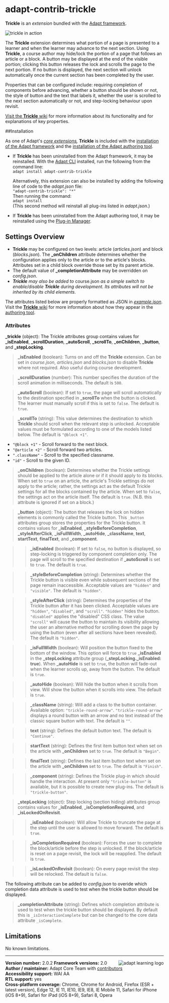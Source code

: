# adapt-contrib-trickle  

**Trickle** is an *extension* bundled with the [Adapt framework](https://github.com/adaptlearning/adapt_framework).  

<img src="https://github.com/adaptlearning/documentation/blob/master/04_wiki_assets/plug-ins/images/trickle01.gif" alt="trickle in action">

The **Trickle** extension determines what portion of a page is presented to a learner and when the learner may advance to the next section. Using **Trickle**, a course author may hide/lock the portion of a page that follows an article or a block. A button may be displayed at the end of the visible portion; clicking this button releases the lock and scrolls the page to the next portion. If no button is displayed, the next section will unlock automatically once the current section has been completed by the user. 

Properties that can be configured include: requiring completion of components before advancing, whether a button should be shown or not, the style of button and the text that labels it, whether the user is scrolled to the next section automatically or not, and step-locking behaviour upon revisit.

[Visit the **Trickle** wiki](https://github.com/adaptlearning/adapt-contrib-trickle/wiki) for more information about its functionality and for explanations of key properties. 



##Installation

As one of Adapt's *[core extensions](https://github.com/adaptlearning/adapt_framework/wiki/Core-Plug-ins-in-the-Adapt-Learning-Framework#extensions),* **Trickle** is included with the [installation of the Adapt framework](https://github.com/adaptlearning/adapt_framework/wiki/Manual-installation-of-the-Adapt-framework#installation) and the [installation of the Adapt authoring tool](https://github.com/adaptlearning/adapt_authoring/wiki/Installing-Adapt-Origin).

* If **Trickle** has been uninstalled from the Adapt framework, it may be reinstalled.
With the [Adapt CLI](https://github.com/adaptlearning/adapt-cli) installed, run the following from the command line:  
`adapt install adapt-contrib-trickle`

    Alternatively, this extension can also be installed by adding the following line of code to the *adapt.json* file:  
    `"adapt-contrib-trickle": "*"`  
    Then running the command:  
    `adapt install`  
    (This second method will reinstall all plug-ins listed in *adapt.json*.)  

* If **Trickle** has been uninstalled from the Adapt authoring tool, it may be reinstalled using the [Plug-in Manager](https://github.com/adaptlearning/adapt_authoring/wiki/Plugin-Manager).

## Settings Overview

- **Trickle** may be configured on two levels: article (*articles.json*) and block (*blocks.json*). The **_onChildren** attribute determines whether the configuration applies only to the article or to the article's blocks. Attributes set in a child block override those set by its parent article.  
- The default value of **_completionAttribute** may be overridden on _config.json_.  
- _**Trickle** may also be added to_ course.json _as a simple switch to enable/disable **Trickle** during development. Its attributes will not be inherited by its child elements._

The attributes listed below are properly formatted as JSON in [*example.json*](https://github.com/adaptlearning/adapt-contrib-trickle/blob/master/example.json).  Visit the [**Trickle** wiki](https://github.com/adaptlearning/adapt-contrib-trickle/wiki) for more information about how they appear in the [authoring tool](https://github.com/adaptlearning/adapt_authoring/wiki).

### Attributes

**_trickle** (object): The Trickle attributes group contains values for **_isEnabled**, **_scrollDuration**, **_autoScroll**, **_scrollTo**, **_onChildren**, **_button**, and **_stepLocking**.

>**_isEnabled** (boolean):  Turns on and off the **Trickle** extension. Can be set in *course.json*, *articles.json* and *blocks.json* to disable **Trickle** where not required. Also useful during course development. 
  
>**_scrollDuration** (number):  This number specifies the duration of the scroll animation in milliseconds. The default is `500`.  
  
>**_autoScroll** (boolean):  If set to `true`, the page will scroll automatically to the destination specified in **_scrollTo** when the button is clicked. The learner must manually scroll if this is set to `false`. The default is `true`.  
  
>**_scrollTo** (string):  This value determines the destination to which **Trickle** should scroll when the relevant step is unlocked. Acceptable values must be formulated according to one of the models listed below. The default is `"@block +1"`.      
- `"@block +1"` - Scroll forward to the next block. 
- `"@article +2"` - Scroll forward two articles. 
- `".className"` - Scroll to the specified classname. 
- `"id"` - Scroll to the given ID.   
 
>**_onChildren** (boolean):  Determines whether the Trickle settings should be applied to the article alone or if it should apply to its blocks. When set to `true` on an article, the article's Trickle settings do not apply to the article; rather, the settings act as the default Trickle settings for all the blocks contained by the article. When set to `false`, the settings act on the article itself. The default is `true`. (N.B. this attribute is ignored if set on a block.)   
  
>**_button** (object): The button that releases the lock on hidden elements is commonly called the Trickle button. This `_button` attributes group stores the properties for the Trickle button. It contains values for **_isEnabled**, **_styleBeforeCompletion**, **_styleAfterClick**, **_isFullWidth**, **_autoHide**, **_className**, **text**, **startText**, **finalText**, and **_component**.  
  
>>**_isEnabled** (boolean):  If set to `false`, no button is displayed, so step-locking is triggered by component completion only. The page will scroll to the specified destination if **_autoScroll** is set to `true`. The default is `true`.  
  
>>**_styleBeforeCompletion** (string):  Determines whether the Trickle button is visible even while subsequent sections of the page remain inaccessible. Acceptable values are `"hidden"` and `"visible"`. The default is `"hidden"`.  

>>**_styleAfterClick** (string): Determines the properties of the Trickle button after it has been clicked. Acceptable values are `"hidden"`, `"disabled"`, and `"scroll"`. `"hidden"` hides the button. `"disabled"` applies the "disabled" CSS class. The value `"scroll"` will cause the button to maintain its visibility allowing the user an alternative method for scrolling down the page by using the button (even after all sections have been revealed). The default is `"hidden"`.  
  
>>**_isFullWidth** (boolean):  Will position the button fixed to the bottom of the window. This option will force to `true`  **_isEnabled** in the **_stepLocking** attribute group (**_stepLocking._isEnabled: true**). When **_autoHide** is set to `true`, the button will fade-out when the learner scrolls up, away from the button. The default is `true`.  
  
>>**_autoHide** (boolean):  Will hide the button when it scrolls from view.  Will show the button when it scrolls into view. The default is `true`. 
  
>>**_className** (string):  Will add a class to the button container. Available option: `"trickle-round-arrow"`. `"trickle-round-arrow"` displays a round button with an arrow and no text instead of the classic square button with text. The default is `""`.  
  
>>**text** (string):  Defines the default button text. The default is `"Continue"`.  

>>**startText** (string):  Defines the first item button text when set on the article with **_onChildren** set to `true`. The default is `"Begin"`.  
  
>>**finalText** (string):  Defines the last item button text when set on the article with **_onChildren** set to `true`. The default is `"Finish"`.  

>>**_component** (string):  Defines the Trickle plug-in which should handle the interaction. At present only `"trickle-button"` is available, but it is possible to create new plug-ins. The default is `"trickle-button"`.  
  
>**_stepLocking** (object):  Step locking (section hiding) attributes group contains values for **_isEnabled**, **_isCompletionRequired**, and **_isLockedOnRevisit**.  
  
>>**_isEnabled** (boolean):  Will allow Trickle to truncate the page at the step until the user is allowed to move forward. The default is `true`.  
  
>>**_isCompletionRequired** (boolean):  Forces the user to complete the block/article before the step is unlocked. If the block/article is reset on a page revisit, the lock will be reapplied. The default is `true`.  
  
>>**_isLockedOnRevisit** (boolean):  On every page revisit the step will be relocked. The default is `false`.  
  
The following attribute can be added to *config.json* to overide which completion data attribute is used to test when the trickle button should be displayed.  
  
>**_completionAttribute** (string): Defines which completion attribute is used to test when the trickle button should be displayed. By default this is `_isInteractionComplete` but can be changed to the core data attribute `_isComplete`.  

## Limitations

No known limitations.  

----------------------------
**Version number:**  2.0.2   <a href="https://community.adaptlearning.org/" target="_blank"><img src="https://github.com/adaptlearning/documentation/blob/master/04_wiki_assets/plug-ins/images/adapt-logo-mrgn-lft.jpg" alt="adapt learning logo" align="right"></a> 
**Framework versions:**  2.0     
**Author / maintainer:** Adapt Core Team with [contributors](https://github.com/adaptlearning/adapt-contrib-trickle/graphs/contributors)    
**Accessibility support:** WAI AA   
**RTL support:** yes  
**Cross-platform coverage:** Chrome, Chrome for Android, Firefox (ESR + latest version), Edge 12, IE 11, IE10, IE9, IE8, IE Mobile 11, Safari for iPhone (iOS 8+9), Safari for iPad (iOS 8+9), Safari 8, Opera    
